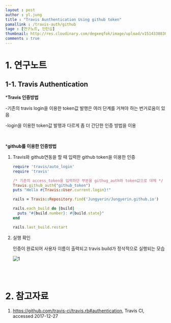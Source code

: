 ```yaml
---
layout : post
author : yl.jung
title : "Travis Aunthentication Using github token"
pamallink : /travis-auth/github
tage : [연구노트, 인턴십]
thumbnail: http://res.cloudinary.com/degxeqfok/image/upload/v1514338830/m7synttz2cfi8wm4hv9k.png
comments : true
---
```


# 1. 연구노트

## 1-1. Travis Authentication

***Travis 인증방법**

-기존의 travis login을 이용한 token값 발행은 여러 단계를 거쳐야 하는 번거로움이 있음

-login을 이용한 token값 발행과 다르게 좀 더 간단한 인증 방법을 이용

<br>

***github를 이용한 인증방법**

1. Travis와 github연동을 할 때 입력한 github token을 이용한 인증

   ```ruby
   require 'travis/auto_login'
   require 'travis'

   /* 기존의 access_token을 입력하던 부분을 githug_auth와 token값으로 대체 */
   Travis.github_auth("github_token")		
   puts "Hello #{Travis::User.current.login}!"

   rails = Travis::Repository.find('Jungyerin/Jungyerin.github.io')

   rails.each_build do |build|
     puts "#{build.number}: #{build.state}"
   end

   rails.last_build.restart

   ```

2. 실행 확인

   인증이 완료되어 사용자 이름이 출력되고 travis build가 정삭적으로 실행되는 모습

   ![1](http://res.cloudinary.com/degxeqfok/image/upload/v1514338830/m7synttz2cfi8wm4hv9k.png)

<br>

<br>

# 2. 참고자료

1. https://github.com/travis-ci/travis.rb#authentication, Travis CI, accessed 2017-12-27

